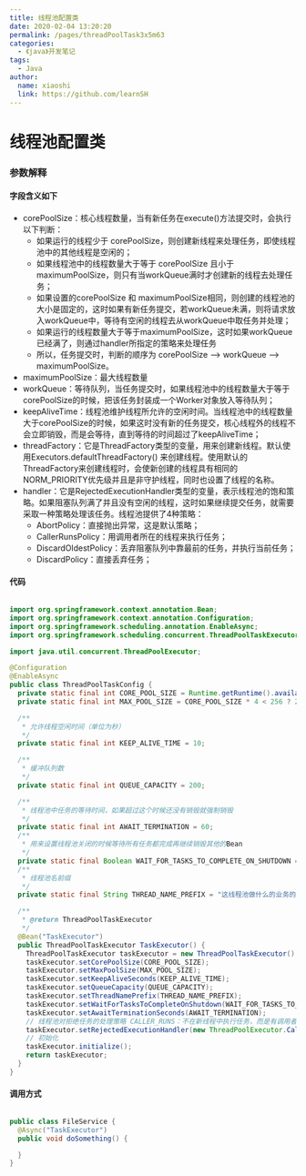 ```yaml
---
title: 线程池配置类
date: 2020-02-04 13:20:20
permalink: /pages/threadPoolTask3x5m63
categories:
  - 《java》开发笔记
tags:
  - Java
author:
  name: xiaoshi
  link: https://github.com/learnSH
---
```

# 线程池配置类

### 参数解释
#### 字段含义如下
* corePoolSize：核心线程数量，当有新任务在execute()方法提交时，会执行以下判断：
    * 如果运行的线程少于 corePoolSize，则创建新线程来处理任务，即使线程池中的其他线程是空闲的；
    * 如果线程池中的线程数量大于等于 corePoolSize 且小于 maximumPoolSize，则只有当workQueue满时才创建新的线程去处理任务；
    * 如果设置的corePoolSize 和 maximumPoolSize相同，则创建的线程池的大小是固定的，这时如果有新任务提交，若workQueue未满，则将请求放入workQueue中，等待有空闲的线程去从workQueue中取任务并处理；
    * 如果运行的线程数量大于等于maximumPoolSize，这时如果workQueue已经满了，则通过handler所指定的策略来处理任务
    * 所以，任务提交时，判断的顺序为 corePoolSize –> workQueue –> maximumPoolSize。
* maximumPoolSize：最大线程数量
* workQueue：等待队列，当任务提交时，如果线程池中的线程数量大于等于corePoolSize的时候，把该任务封装成一个Worker对象放入等待队列；
* keepAliveTime：线程池维护线程所允许的空闲时间。当线程池中的线程数量大于corePoolSize的时候，如果这时没有新的任务提交，核心线程外的线程不会立即销毁，而是会等待，直到等待的时间超过了keepAliveTime；
* threadFactory：它是ThreadFactory类型的变量，用来创建新线程。默认使用Executors.defaultThreadFactory() 来创建线程。使用默认的ThreadFactory来创建线程时，会使新创建的线程具有相同的NORM_PRIORITY优先级并且是非守护线程，同时也设置了线程的名称。
* handler：它是RejectedExecutionHandler类型的变量，表示线程池的饱和策略。如果阻塞队列满了并且没有空闲的线程，这时如果继续提交任务，就需要采取一种策略处理该任务。线程池提供了4种策略：
  * AbortPolicy：直接抛出异常，这是默认策略；
  * CallerRunsPolicy：用调用者所在的线程来执行任务；
  * DiscardOldestPolicy：丢弃阻塞队列中靠最前的任务，并执行当前任务；
  * DiscardPolicy：直接丢弃任务；
#### 代码
```java

import org.springframework.context.annotation.Bean;
import org.springframework.context.annotation.Configuration;
import org.springframework.scheduling.annotation.EnableAsync;
import org.springframework.scheduling.concurrent.ThreadPoolTaskExecutor;

import java.util.concurrent.ThreadPoolExecutor;

@Configuration
@EnableAsync
public class ThreadPoolTaskConfig {
  private static final int CORE_POOL_SIZE = Runtime.getRuntime().availableProcessors() * 2;
  private static final int MAX_POOL_SIZE = CORE_POOL_SIZE * 4 < 256 ? 256 : CORE_POOL_SIZE * 4;

  /**
   * 允许线程空闲时间（单位为秒）
   */
  private static final int KEEP_ALIVE_TIME = 10;

  /**
   * 缓冲队列数
   */
  private static final int QUEUE_CAPACITY = 200;

  /**
   * 线程池中任务的等待时间，如果超过这个时候还没有销毁就强制销毁
   */
  private static final int AWAIT_TERMINATION = 60;
  /**
   * 用来设置线程池关闭的时候等待所有任务都完成再继续销毁其他的Bean
   */
  private static final Boolean WAIT_FOR_TASKS_TO_COMPLETE_ON_SHUTDOWN = true;
  /**
   * 线程池名前缀
   */
  private static final String THREAD_NAME_PREFIX = "这线程池做什么的业务的啊-Async-Service-";

  /**
   * @return ThreadPoolTaskExecutor
   */
  @Bean("TaskExecutor")
  public ThreadPoolTaskExecutor TaskExecutor() {
    ThreadPoolTaskExecutor taskExecutor = new ThreadPoolTaskExecutor();
    taskExecutor.setCorePoolSize(CORE_POOL_SIZE);
    taskExecutor.setMaxPoolSize(MAX_POOL_SIZE);
    taskExecutor.setKeepAliveSeconds(KEEP_ALIVE_TIME);
    taskExecutor.setQueueCapacity(QUEUE_CAPACITY);
    taskExecutor.setThreadNamePrefix(THREAD_NAME_PREFIX);
    taskExecutor.setWaitForTasksToCompleteOnShutdown(WAIT_FOR_TASKS_TO_COMPLETE_ON_SHUTDOWN);
    taskExecutor.setAwaitTerminationSeconds(AWAIT_TERMINATION);
    // 线程池对拒绝任务的处理策略 CALLER_RUNS：不在新线程中执行任务，而是有调用者所在的线程来执行
    taskExecutor.setRejectedExecutionHandler(new ThreadPoolExecutor.CallerRunsPolicy());
    // 初始化
    taskExecutor.initialize();
    return taskExecutor;
  }
}
```

#### 调用方式
```java

public class FileService {
  @Async("TaskExecutor")
  public void doSomething() {

  }
}
```